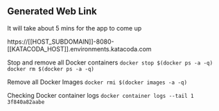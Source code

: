 ## Generated Web Link

It will take about 5 mins for the app to come up

https://[[HOST_SUBDOMAIN]]-8080-[[KATACODA_HOST]].environments.katacoda.com


Stop and remove all Docker containers
`docker stop $(docker ps -a -q)`
`docker rm $(docker ps -a -q)`


Remove all Docker Images
`docker rmi $(docker images -a -q)`

Checking Docker container logs
`docker container logs --tail 1 3f840a82aabe`
